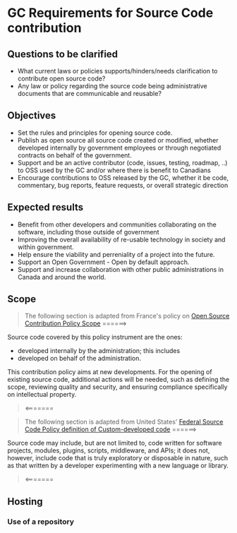 # GC Requirements for Source Code contribution

## Questions to be clarified

* What current laws or policies supports/hinders/needs clarification to contribute open source code?
* Any law or policy regarding the source code being administrative documents that are communicable and reusable?

## Objectives

* Set the rules and principles for opening source code.
* Publish as open source all source code created or modified, whether developed internally by government employees or through negotiated contracts on behalf of the government.
* Support and be an active contributor (code, issues, testing, roadmap, ..) to OSS used by the GC and/or where there is benefit to Canadians
* Encourage contributions to OSS released by the GC, whether it be code, commentary, bug reports, feature requests, or overall strategic direction

## Expected results

* Benefit from other developers and communities collaborating on the software, including those outside of government
* Improving the overall availability of re-usable technology in society and within government.
* Help ensure the viability and perreniality of a project into the future.
* Support an Open Government - Open by default approach.
* Support and increase collaboration with other public administrations in Canada and around the world.

## Scope

> The following section is adapted from France's policy on [Open Source Contribution Policy Scope](https://github.com/DISIC/politique-de-contribution-open-source/blob/master/introduction.en.md#scope)
======>

Source code covered by this policy instrument are the ones:

* developed internally by the administration; this includes
* developed on behalf of the administration.

This contribution policy aims at new developments. For the opening of existing source code, additional actions will be needed, such as defining the scope, reviewing quality and security, and ensuring compliance specifically on intellectual property.

> <=======

> The following section is adapted from United States' [Federal Source Code Policy definition of Custom-developed code](https://github.com/WhiteHouse/source-code-policy/blob/gh-pages/pages/Appendixa.md)
======>

Source code may include, but are not limited to, code written for software projects, modules, plugins, scripts, middleware, and APIs; it does not, however, include code that is truly exploratory or disposable in nature, such as that written by a developer experimenting with a new language or library.

> <=======

## Hosting

### Use of a repository
